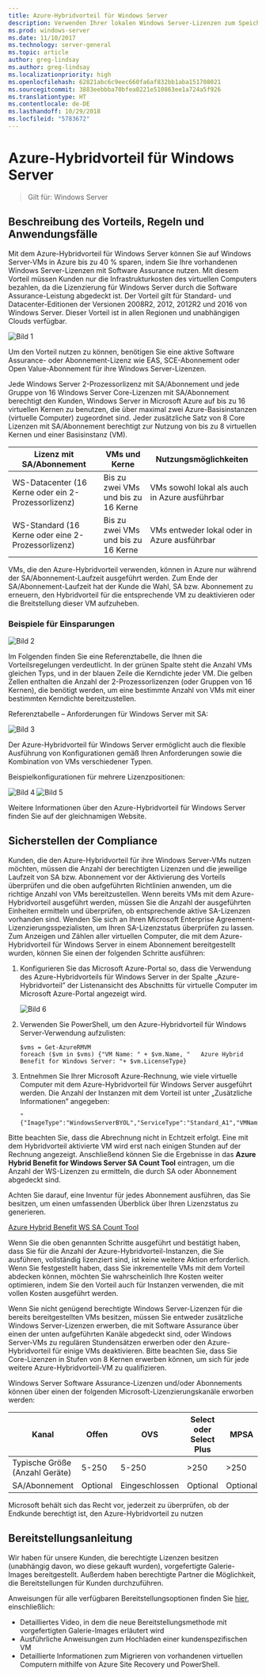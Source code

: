 ```yaml
---
title: Azure-Hybridvorteil für Windows Server
description: Verwenden Ihrer lokalen Windows Server-Lizenzen zum Speichern auf Azure-VMs
ms.prod: windows-server
ms.date: 11/10/2017
ms.technology: server-general
ms.topic: article
author: greg-lindsay
ms.author: greg-lindsay
ms.localizationpriority: high
ms.openlocfilehash: 62821abc6c9eec660fa6af832bb1aba151708021
ms.sourcegitcommit: 3883eebbba70bfea0221e510863ee1a724a5f926
ms.translationtype: HT
ms.contentlocale: de-DE
ms.lasthandoff: 10/29/2018
ms.locfileid: "5783672"
---
```

# Azure-Hybridvorteil für Windows Server

>Gilt für: Windows Server

## Beschreibung des Vorteils, Regeln und Anwendungsfälle

Mit dem Azure-Hybridvorteil für Windows Server können Sie auf Windows Server-VMs in Azure bis zu 40 % sparen, indem Sie Ihre vorhandenen Windows Server-Lizenzen mit Software Assurance nutzen.  Mit diesem Vorteil müssen Kunden nur die Infrastrukturkosten des virtuellen Computers bezahlen, da die Lizenzierung für Windows Server durch die Software Assurance-Leistung abgedeckt ist.  Der Vorteil gilt für Standard- und Datacenter-Editionen der Versionen 2008R2, 2012, 2012R2 und 2016 von Windows Server.  Dieser Vorteil ist in allen Regionen und unabhängigen Clouds verfügbar.


![Bild 1](media/ahb01.png)

Um den Vorteil nutzen zu können, benötigen Sie eine aktive Software Assurance- oder Abonnement-Lizenz wie EAS, SCE-Abonnement oder Open Value-Abonnement für ihre Windows Server-Lizenzen.  

Jede Windows Server 2-Prozessorlizenz mit SA/Abonnement und jede Gruppe von 16 Windows Server Core-Lizenzen mit SA/Abonnement berechtigt den Kunden, Windows Server in Microsoft Azure auf bis zu 16 virtuellen Kernen zu benutzen, die über maximal zwei Azure-Basisinstanzen (virtuelle Computer) zugeordnet sind. Jeder zusätzliche Satz von 8 Core Lizenzen mit SA/Abonnement berechtigt zur Nutzung von bis zu 8 virtuellen Kernen und einer Basisinstanz (VM).

| Lizenz mit SA/Abonnement            | VMs und Kerne            | Nutzungsmöglichkeiten                                |
|-----------------------------------------|----------------------------------|-----------------------------------------------------|
| WS-Datacenter (16 Kerne oder ein 2-Prozessorlizenz)  | Bis zu zwei VMs und bis zu 16 Kerne | VMs sowohl lokal als auch in Azure ausführbar  |
| WS-Standard (16 Kerne oder eine 2-Prozessorlizenz)    | Bis zu zwei VMs und bis zu 16 Kerne | VMs entweder lokal oder in Azure ausführbar |

VMs, die den Azure-Hybridvorteil verwenden, können in Azure nur während der SA/Abonnement-Laufzeit ausgeführt werden. Zum Ende der SA/Abonnement-Laufzeit hat der Kunde die Wahl, SA bzw. Abonnement zu erneuern, den Hybridvorteil für die entsprechende VM zu deaktivieren oder die Breitstellung dieser VM aufzuheben. 

### Beispiele für Einsparungen 

![Bild 2](media/ahb02.png)
 
Im Folgenden finden Sie eine Referenztabelle, die Ihnen die Vorteilsregelungen verdeutlicht. In der grünen Spalte steht die Anzahl VMs gleichen Typs, und in der blauen Zeile die Kerndichte jeder VM. Die gelben Zellen enthalten die Anzahl der 2-Prozessorlizenzen (oder Gruppen von 16 Kernen), die benötigt werden, um eine bestimmte Anzahl von VMs mit einer bestimmten Kerndichte bereitzustellen. 

Referenztabelle – Anforderungen für Windows Server mit SA:

![Bild 3](media/ahb03.png)
 
Der Azure-Hybridvorteil für Windows Server ermöglicht auch die flexible Ausführung von Konfigurationen gemäß Ihren Anforderungen sowie die Kombination von VMs verschiedener Typen.

Beispielkonfigurationen für mehrere Lizenzpositionen:

![Bild 4](media/ahb04.png)
![Bild 5](media/ahb05.png)

 
Weitere Informationen über den Azure-Hybridvorteil für Windows Server finden Sie auf der gleichnamigen Website.

## Sicherstellen der Compliance

Kunden, die den Azure-Hybridvorteil für ihre Windows Server-VMs nutzen möchten, müssen die Anzahl der berechtigten Lizenzen und die jeweilige Laufzeit von SA bzw. Abonnement vor der Aktivierung des Vorteils überprüfen und die oben aufgeführten Richtlinien anwenden, um die richtige Anzahl von VMs bereitzustellen. Wenn bereits VMs mit dem Azure-Hybridvorteil ausgeführt werden, müssen Sie die Anzahl der ausgeführten Einheiten ermitteln und überprüfen, ob entsprechende aktive SA-Lizenzen vorhanden sind.  Wenden Sie sich an Ihren Microsoft Enterprise Agreement-Lizenzierungsspezialisten, um Ihren SA-Lizenzstatus überprüfen zu lassen.
Zum Anzeigen und Zählen aller virtuellen Computer, die mit dem Azure-Hybridvorteil für Windows Server in einem Abonnement bereitgestellt wurden, können Sie einen der folgenden Schritte ausführen:

1. Konfigurieren Sie das Microsoft Azure-Portal so, dass die Verwendung des Azure-Hybridvorteils für Windows Server in der Spalte „Azure-Hybridvorteil” der Listenansicht des Abschnitts für virtuelle Computer im Microsoft Azure-Portal angezeigt wird. 

    ![Bild 6](media/ahb06.png)

2.  Verwenden Sie PowerShell, um den Azure-Hybridvorteil für Windows Server-Verwendung aufzulisten:

    ```
    $vms = Get-AzureRMVM 
    foreach ($vm in $vms) {"VM Name: " + $vm.Name, "   Azure Hybrid Benefit for Windows Server: "+ $vm.LicenseType}
    ```

3.  Entnehmen Sie Ihrer Microsoft Azure-Rechnung, wie viele virtuelle Computer mit dem Azure-Hybridvorteil für Windows Server ausgeführt werden. Die Anzahl der Instanzen mit dem Vorteil ist unter „Zusätzliche Informationen” angegeben:

    ```
    "{"ImageType":"WindowsServerBYOL","ServiceType":"Standard_A1","VMName":"","UsageType":"ComputeHR"}" 
    ```

Bitte beachten Sie, dass die Abrechnung nicht in Echtzeit erfolgt. Eine mit dem Hybridvorteil aktivierte VM wird erst nach einigen Stunden auf der Rechnung angezeigt.
Anschließend können Sie die Ergebnisse in das **Azure Hybrid Benefit for Windows Server SA Count Tool** eintragen, um die Anzahl der WS-Lizenzen zu ermitteln, die durch SA oder Abonnement abgedeckt sind.

Achten Sie darauf, eine Inventur für jedes Abonnement ausführen, das Sie besitzen, um einen umfassenden Überblick über Ihren Lizenzstatus zu generieren.

[Azure Hybrid Benefit WS SA Count Tool](http://download.microsoft.com/download/7/1/2/712FEFF0-155C-4ABF-96C0-CE4EC4DB0516/Azure_Hybrid_Benefit_Windows_Server_SA_Count_Tool.xlsx)

Wenn Sie die oben genannten Schritte ausgeführt und bestätigt haben, dass Sie für die Anzahl der Azure-Hybridvorteil-Instanzen, die Sie ausführen, vollständig lizenziert sind, ist keine weitere Aktion erforderlich. Wenn Sie festgestellt haben, dass Sie inkrementelle VMs mit dem Vorteil abdecken können, möchten Sie wahrscheinlich Ihre Kosten weiter optimieren, indem Sie den Vorteil auch für Instanzen verwenden, die mit vollen Kosten ausgeführt werden.

Wenn Sie nicht genügend berechtigte Windows Server-Lizenzen für die bereits bereitgestellten VMs besitzen, müssen Sie entweder zusätzliche Windows Server-Lizenzen erwerben, die mit Software Assurance über einen der unten aufgeführten Kanäle abgedeckt sind, oder Windows Server-VMs zu regulären Stundensätzen erwerben oder den Azure-Hybridvorteil für einige VMs deaktivieren. Bitte beachten Sie, dass Sie Core-Lizenzen in Stufen von 8 Kernen erwerben können, um sich für jede weitere Azure-Hybridvorteil-VM zu qualifizieren. 

Windows Server Software Assurance-Lizenzen und/oder Abonnements können über einen der folgenden Microsoft-Lizenzierungskanäle erworben werden:

| Kanal                      | Offen     | OVS      | Select oder Select Plus  | MPSA       | EA/EAS   |
|------------------------------|----------|----------|-----------------------|-----------|----------|
| Typische Größe (Anzahl Geräte)  | 5-250    | 5-250    | >250                  | >250      | >500     |
| SA/Abonnement            | Optional | Eingeschlossen | Optional              | Optional  | Eingeschlossen |

Microsoft behält sich das Recht vor, jederzeit zu überprüfen, ob der Endkunde berechtigt ist, den Azure-Hybridvorteil zu nutzen 

## Bereitstellungsanleitung 

Wir haben für unsere Kunden, die berechtigte Lizenzen besitzen (unabhängig davon, wo diese gekauft wurden), vorgefertigte Galerie-Images bereitgestellt. Außerdem haben berechtigte Partner die Möglichkeit, die Bereitstellungen für Kunden durchzuführen. 

Anweisungen für alle verfügbaren Bereitstellungsoptionen finden Sie [hier](https://azure.microsoft.com/pricing/hybrid-use-benefit/), einschließlich: 
-   Detailliertes Video, in dem die neue Bereitstellungsmethode mit vorgefertigten Galerie-Images erläutert wird
-   Ausführliche Anweisungen zum Hochladen einer kundenspezifischen VM 
-   Detaillierte Informationen zum Migrieren von vorhandenen virtuellen Computern mithilfe von Azure Site Recovery und PowerShell. 
